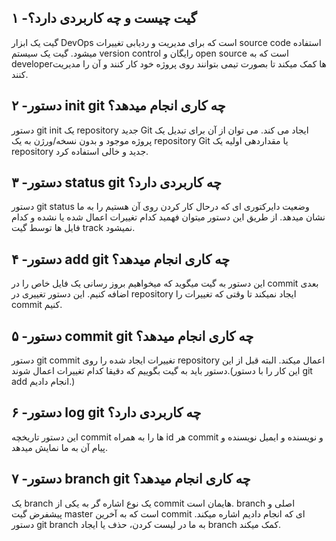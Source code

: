 ## ۱ -گیت چیست و چه کاربردی دارد؟
گیت یک ابزار DevOps است که برای مدیریت و ردیابی تغییرات source code  استفاده میشود.
گیت یک سیستم version control رایگان و open source است که به developerها کمک میکند تا بصورت تیمی بتوانند روی پروژه خود کار کنند و آن را مدیریت کنند.

## ۲ -دستور init git چه کاری انجام میدهد؟

دستور git init یک repository جدید Git ایجاد می کند. می توان از آن برای تبدیل یک پروژه موجود و بدون نسخه/ورژن به یک repository Git یا مقداردهی اولیه یک repository جدید و خالی استفاده کرد.

## ۳ -دستور status git چه کاربردی دارد؟
دستور git status وضعیت دایرکتوری ای که درحال کار کردن روی آن هستیم را به ما نشان میدهد. از طریق این دستور میتوان فهمید کدام تغییرات اعمال شده یا نشده و کدام فایل ها توسط گیت track نمیشود.

## ۴ -دستور add git چه کاری انجام میدهد؟
این دستور به گیت میگوید که میخواهیم بروز رسانی یک فایل خاص را در commit بعدی اضافه کنیم. این دستور تغییری در repository ایجاد نمیکند تا وقتی که تغییرات را commit  کنیم.

## ۵ -دستور commit git چه کاری انجام میدهد؟
دستور git commit تغییرات ایجاد شده را روی repository اعمال میکند. البته قبل از این دستور باید به گیت بگوییم که دقیقا کدام تغییرات اعمال شوند.(این کار را با دستور git add انجام دادیم.)

## ۶ -دستور log git چه کاربردی دارد؟
این دستور تاریخچه commit ها را به همراه id هر commit و نویسنده و ایمیل نویسنده و پیام آن به ما نمایش میدهد.

## ۷ -دستور branch git چه کاری انجام میدهد؟
یک branch یک نوع اشاره گر به یکی از commit هایمان است. branch اصلی و پیشفرض گیت master است که به آخرین commit ای که انجام دادیم اشاره میکند. دستور git branch به ما در لیست کردن، حذف یا ایجاد branch  کمک میکند.
